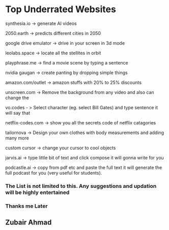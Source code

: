 # Top Underrated Websites

synthesia.io -> generate AI videos

2050.earth -> predicts different cities in 2050

google drive emulator -> drive in your screen in 3d mode

leolabs.space -> locate all the stellites in orbit

playphrase.me -> find a movie scene by typing a sentence

nvidia gaugan -> create panting by dropping simple things

amazon.com/outlet -> amazon stuffs with 20% to 25% discounts

unscreen.com -> Remove the background from any video and also can change the

vo.codes - >  Select character (eg. select Bill Gates) and type sentence it will say that

netflix-codes.com -> show you all the secrets code of netflix catagories

tailornova -> Design your own clothes with body measurements and adding many more

custom cursor -> change your cursor to cool objects

jarvis.ai -> type little bit of text and click compose it will gonna write for you

podcastle.ai -> copy from pdf etc and paste the full text it will generate the full podcast for you (very useful for students).

### The List is not limited to this. Any suggestions and updation will be highly entertained

### Thanks me Later
## Zubair Ahmad
